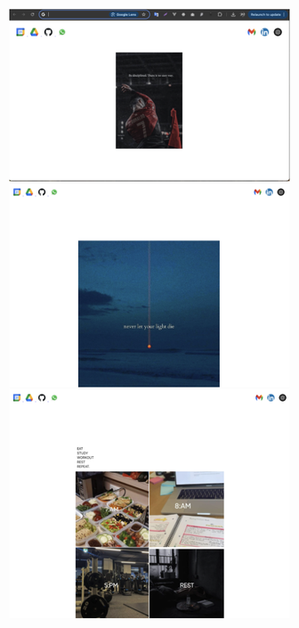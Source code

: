 <a href="" target="_blank">
  <img alt="MailUi Organization Banner" src="icon.png"/> </br>
  <img alt="MailUi Organization Banner" src="icon2.png"/> </br>
  <img alt="MailUi Organization Banner" src="icon3.png"/> </br>
</a>
